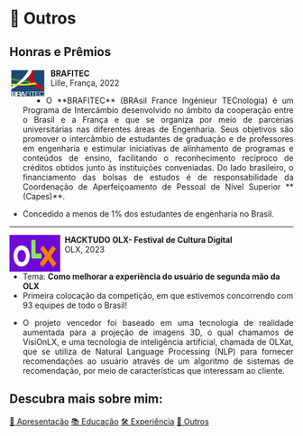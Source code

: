 # 🌟 Outros

## Honras e Prêmios

<p>
<img src="../assets/brafitec.jpg" alt="Smiley face image"
style="float:left; width:65px; height:52px;">
<span style="vertical-align:bottom">
&nbsp <strong>  BRAFITEC </strong> <br>
&nbsp Lille, França, 2022 <br>
</span>
</p>

* <p align="justify">O **BRAFITEC** (BRAsil France Ingénieur TECnologia) é um Programa de Intercâmbio desenvolvido no âmbito da cooperação entre o Brasil e a França e que se organiza por meio de parcerias universitárias nas diferentes áreas de Engenharia. Seus objetivos são promover o intercâmbio de estudantes de graduação e de professores em engenharia e estimular iniciativas de alinhamento de programas e conteúdos de ensino, facilitando o reconhecimento recíproco de créditos obtidos junto às instituições conveniadas. Do lado brasileiro, o financiamento das bolsas de estudos é de responsabilidade da Coordenação de Aperfeiçoamento de Pessoal de Nível Superior **(Capes)**.</p>
* <p align="justify">Concedido a menos de 1% dos estudantes de engenharia no Brasil.</p>
<hr size="30">
<p>
<img src="../assets/Logo_olx.png" alt="Smiley face image"
style="float:left; width:90px; height:65px;">
<span style="vertical-align:bottom">
&nbsp <strong>  HACKTUDO OLX- Festival de Cultura Digital </strong> <br>
&nbsp OLX, 2023<br><br>
</span>
</p>

* Tema: <strong>Como melhorar a experiência do usuário de segunda mão da OLX</strong>
* Primeira colocação da competição, em que estivemos concorrendo com 93 equipes de todo o Brasil!
* <p align="justify"> O projeto vencedor foi baseado em uma tecnologia de realidade aumentada para a projeção de imagens 3D, o qual chamamos de VisiOnLX, e uma tecnologia de inteligência artificial, chamada de OLXat, que se utiliza de Natural Language Processing (NLP) para fornecer recomendações ao usuário através de um algoritmo de sistemas de recomendação, por meio de características que interessam ao cliente.</p>

## Descubra mais sobre mim:

<div class="grid">
  <a href="../" class="md-button md-button--primary">👋 Apresentação</a>
  <a href="../education" class="md-button md-button--primary">📚 Educação</a>
  <a href="../professional" class="md-button md-button--primary">🛠️ Experiência</a>
  <a href="#" class="md-button md-button--primary">🌟 Outros</a>
</div>

